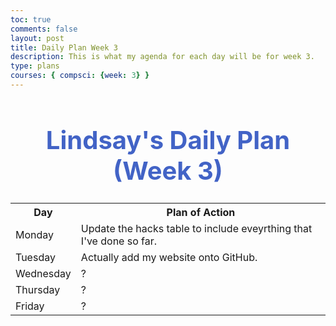 ```yaml
---
toc: true
comments: false
layout: post
title: Daily Plan Week 3
description: This is what my agenda for each day will be for week 3.
type: plans
courses: { compsci: {week: 3} }
---
```


<h1 style="text-align: center; color:#4263C6;font-weight:700; font-size:40px">Lindsay's Daily Plan (Week 3)</h1>

<table>
  <tr>
    <th>Day</th>
    <th>Plan of Action</th>
  </tr>
  <tr>
    <td>Monday</td>
    <td>Update the hacks table to include eveyrthing that I've done so far.</td>
  </tr>
  <tr>
    <td>Tuesday</td>
    <td>Actually add my website onto GitHub.</td>
  </tr>
  <tr>
    <td>Wednesday</td>
    <td>?</td>
  </tr>
  <tr>
    <td>Thursday</td>
    <td>?</td>
  </tr>
  <tr>
    <td>Friday</td>
    <td>?</td>
  </tr>